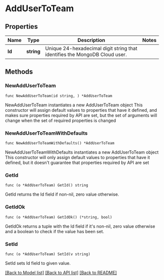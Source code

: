 # AddUserToTeam

## Properties

Name | Type | Description | Notes
------------ | ------------- | ------------- | -------------
**Id** | **string** | Unique 24-hexadecimal digit string that identifies the MongoDB Cloud user. | 

## Methods

### NewAddUserToTeam

`func NewAddUserToTeam(id string, ) *AddUserToTeam`

NewAddUserToTeam instantiates a new AddUserToTeam object
This constructor will assign default values to properties that have it defined,
and makes sure properties required by API are set, but the set of arguments
will change when the set of required properties is changed

### NewAddUserToTeamWithDefaults

`func NewAddUserToTeamWithDefaults() *AddUserToTeam`

NewAddUserToTeamWithDefaults instantiates a new AddUserToTeam object
This constructor will only assign default values to properties that have it defined,
but it doesn't guarantee that properties required by API are set

### GetId

`func (o *AddUserToTeam) GetId() string`

GetId returns the Id field if non-nil, zero value otherwise.

### GetIdOk

`func (o *AddUserToTeam) GetIdOk() (*string, bool)`

GetIdOk returns a tuple with the Id field if it's non-nil, zero value otherwise
and a boolean to check if the value has been set.

### SetId

`func (o *AddUserToTeam) SetId(v string)`

SetId sets Id field to given value.


[[Back to Model list]](../README.md#documentation-for-models) [[Back to API list]](../README.md#documentation-for-api-endpoints) [[Back to README]](../README.md)


